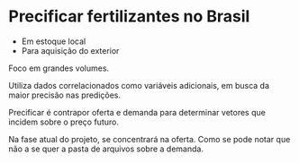 # Precificar fertilizantes no Brasil  

* Em estoque local  
* Para aquisição do exterior  

Foco em grandes volumes.  

Utiliza dados correlacionados como variáveis adicionais, em busca da maior precisão nas predições.  

Precificar é contrapor oferta e demanda para determinar vetores que incidem sobre o preço futuro.  

Na fase atual do projeto, se concentrará na oferta. Como se pode notar que não a se quer a pasta de arquivos sobre a demanda. 